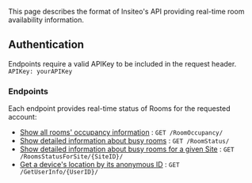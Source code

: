 
This page describes the format of Insiteo's API providing real-time room availability information.

## Authentication

Endpoints require a valid APIKey to be included in the request header.
`APIKey: yourAPIKey`

### Endpoints

Each endpoint provides real-time status of Rooms for the requested account:

* [Show all rooms' occupancy information](RoomOccupancy.md) : `GET /RoomOccupancy/`
* [Show detailed information about busy rooms](RoomStatus.md) : `GET /RoomStatus/`
* [Show detailed information about busy rooms for a given Site](RoomStatus.md) : `GET /RoomsStatusForSite/{SiteID}/`
* [Get a device's location by its anonymous ID](GetUserInfo.md) : `GET /GetUserInfo/{UserID}/`

